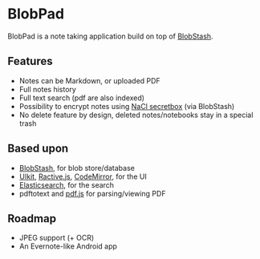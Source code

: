 BlobPad
=======

BlobPad is a note taking application build on top of [BlobStash](https://github.com/tsileo/blobstash).

## Features

- Notes can be Markdown, or uploaded PDF
- Full notes history
- Full text search (pdf are also indexed)
- Possibility to encrypt notes using [NaCl secretbox](http://nacl.cr.yp.to/secretbox.html) (via BlobStash)
- No delete feature by design, deleted notes/notebooks stay in a special trash

## Based upon

- [BlobStash](https://github.com/tsileo/blobstash), for blob store/database
- [UIkit](http://getuikit.com/), [Ractive.js](http://www.ractivejs.org/), [CodeMirror](http://codemirror.net/), for the UI
- [Elasticsearch](http://www.elasticsearch.org/), for the search
- pdftotext and [pdf.js](https://github.com/mozilla/pdf.js) for parsing/viewing PDF

## Roadmap

- JPEG support (+ OCR)
- An Evernote-like Android app
